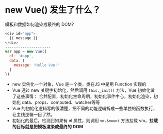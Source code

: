# new Vue() 发生了什么？
模板和数据如何渲染成最终的 DOM?
```js
<div id="app">
  {{ message }}
</div>
---------------------
var app = new Vue({
  el: '#app',
  data: {
    message: 'Hello Vue!'
  }
})
```

- new 实例化一个对象，Vue 是一个类，类在JS 中是用 Function 实现的
- Vue 通过 new 关键字初始化，然后调用 `this._init()` 方法，Vue 初始化做了这些事情：
  合并配置，初始化生命周期，初始化事件中心，初始化渲染，初始化 data、props、computed、watcher等等
- Vue 的初始化逻辑写的很清楚，把不同的功能逻辑拆成一些单独的函数执行，让主线逻辑一目了然。
- 初始化的最后，检测到如果有 el 属性，则调用 `vm.$mount` 方法挂载 vm，**挂载的目标就是把模板渲染成最终的 DOM**